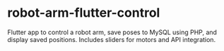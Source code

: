 # robot-arm-flutter-control
Flutter app to control a robot arm, save poses to MySQL using PHP, and display saved positions. Includes sliders for motors and API integration.
